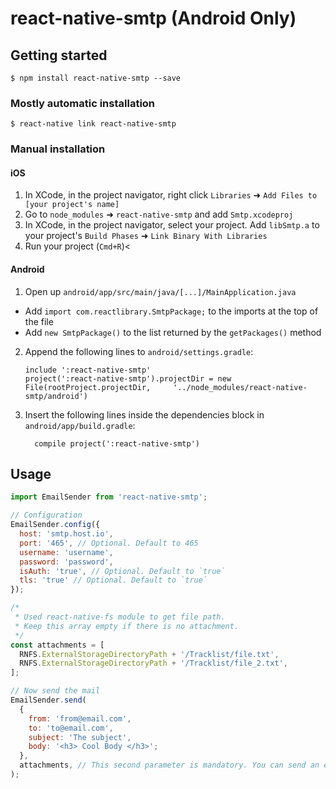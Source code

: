 # react-native-smtp (Android Only)

## Getting started

`$ npm install react-native-smtp --save`

### Mostly automatic installation

`$ react-native link react-native-smtp`

### Manual installation


#### iOS

1. In XCode, in the project navigator, right click `Libraries` ➜ `Add Files to [your project's name]`
2. Go to `node_modules` ➜ `react-native-smtp` and add `Smtp.xcodeproj`
3. In XCode, in the project navigator, select your project. Add `libSmtp.a` to your project's `Build Phases` ➜ `Link Binary With Libraries`
4. Run your project (`Cmd+R`)<

#### Android

1. Open up `android/app/src/main/java/[...]/MainApplication.java`
  - Add `import com.reactlibrary.SmtpPackage;` to the imports at the top of the file
  - Add `new SmtpPackage()` to the list returned by the `getPackages()` method
2. Append the following lines to `android/settings.gradle`:
  	```
  	include ':react-native-smtp'
  	project(':react-native-smtp').projectDir = new File(rootProject.projectDir, 	'../node_modules/react-native-smtp/android')
  	```
3. Insert the following lines inside the dependencies block in `android/app/build.gradle`:
  	```
      compile project(':react-native-smtp')
  	```


## Usage
```javascript
import EmailSender from 'react-native-smtp';

// Configuration
EmailSender.config({
  host: 'smtp.host.io',
  port: '465', // Optional. Default to 465
  username: 'username',
  password: 'password',
  isAuth: 'true', // Optional. Default to `true`
  tls: 'true' // Optional. Default to `true`
});

/*
 * Used react-native-fs module to get file path.
 * Keep this array empty if there is no attachment.
 */
const attachments = [
  RNFS.ExternalStorageDirectoryPath + '/Tracklist/file.txt',
  RNFS.ExternalStorageDirectoryPath + '/Tracklist/file_2.txt',
];

// Now send the mail
EmailSender.send(
  {
    from: 'from@email.com',
    to: 'to@email.com',
    subject: 'The subject',
    body: '<h3> Cool Body </h3>';
  },
  attachments, // This second parameter is mandatory. You can send an empty array.
);
```
